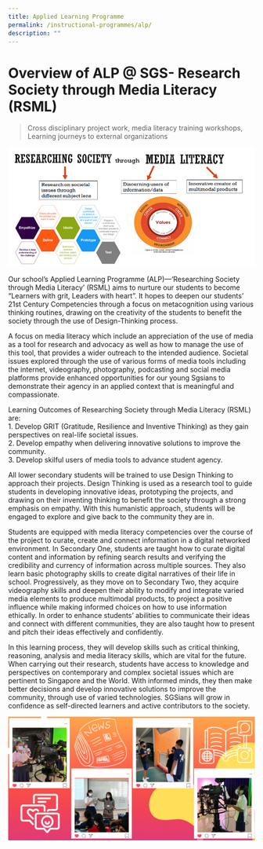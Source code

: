 ```yaml
---
title: Applied Learning Programme
permalink: /instructional-programmes/alp/
description: ""
---
```

# Overview of ALP @ SGS- Research Society through Media Literacy (RSML) 
>Cross disciplinary project work, media literacy training workshops, Learning journeys to external organizations

![](/images/ALP-Framework.png)

Our school’s Applied Learning Programme (ALP)—‘Researching Society through Media Literacy’ (RSML) aims to nurture our students to become “Learners with grit, Leaders with heart”. It hopes to deepen our students’ 21st Century Competencies through a focus on metacognition using various thinking routines, drawing on the creativity of the students to benefit the society through the use of Design-Thinking process.  
  
A focus on media literacy which include an appreciation of the use of media as a tool for research and advocacy as well as how to manage the use of this tool, that provides a wider outreach to the intended audience. Societal issues explored through the use of various forms of media tools including the internet, videography, photography, podcasting and social media platforms provide enhanced opportunities for our young Sgsians to demonstrate their agency in an applied context that is meaningful and compassionate.  
  
Learning Outcomes of Researching Society through Media Literacy (RSML) are:  
1\. Develop GRIT (Gratitude, Resilience and Inventive Thinking) as they gain perspectives on real-life societal issues.  
2\. Develop empathy when delivering innovative solutions to improve the community.  
3\. Develop skilful users of media tools to advance student agency.  
  
All lower secondary students will be trained to use Design Thinking to approach their projects. Design Thinking is used as a research tool to guide students in developing innovative ideas, prototyping the projects, and drawing on their inventing thinking to benefit the society through a strong emphasis on empathy. With this humanistic approach, students will be engaged to explore and give back to the community they are in.  
  
Students are equipped with media literacy competencies over the course of the project to curate, create and connect information in a digital networked environment. In Secondary One, students are taught how to curate digital content and information by refining search results and verifying the credibility and currency of information across multiple sources. They also learn basic photography skills to create digital narratives of their life in school. Progressively, as they move on to Secondary Two, they acquire videography skills and deepen their ability to modify and integrate varied media elements to produce multimodal products, to project a positive influence while making informed choices on how to use information ethically. In order to enhance students’ abilities to communicate their ideas and connect with different communities, they are also taught how to present and pitch their ideas effectively and confidently.  
  
In this learning process, they will develop skills such as critical thinking, reasoning, analysis and media literacy skills, which are vital for the future. When carrying out their research, students have access to knowledge and perspectives on contemporary and complex societal issues which are pertinent to Singapore and the World. With informed minds, they then make better decisions and develop innovative solutions to improve the community, through use of varied technologies. SGSians will grow in confidence as self-directed learners and active contributors to the society.

![](/images/alp.png)

